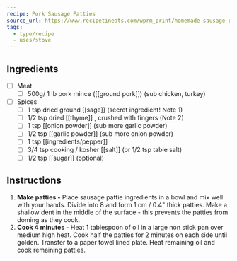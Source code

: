 ```yaml
---
recipe: Pork Sausage Patties
source_url: https://www.recipetineats.com/wprm_print/homemade-sausage-patties
tags:
  - type/recipe
  - uses/stove
---
```

## Ingredients

- [ ] Meat
	- [ ] 500g/ 1 lb pork mince ([[ground pork]]) (sub chicken, turkey)
- [ ] Spices
	- [ ] 1 tsp dried ground [[sage]] (secret ingredient! Note 1)
	- [ ] 1/2 tsp dried [[thyme]] , crushed with fingers (Note 2)
	- [ ] 1 tsp [[onion powder]] (sub more garlic powder)
	- [ ] 1/2 tsp [[garlic powder]] (sub more onion powder)
	- [ ] 1 tsp [[ingredients/pepper]]
	- [ ] 3/4 tsp cooking / kosher [[salt]] (or 1/2 tsp table salt)
	- [ ] 1/2 tsp [[sugar]] (optional)
## Instructions

1. **Make patties -** Place sausage pattie ingredients in a bowl and mix well with your hands. Divide into 8 and form 1 cm / 0.4" thick patties. Make a shallow dent in the middle of the surface - this prevents the patties from doming as they cook.
2. **Cook 4 minutes -** Heat 1 tablespoon of oil in a large non stick pan over medium high heat. Cook half the patties for 2 minutes on each side until golden. Transfer to a paper towel lined plate. Heat remaining oil and cook remaining patties.